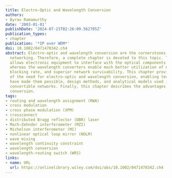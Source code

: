 ```yaml
---
title: Electro-Optic and Wavelength Conversion
authors:
- Byrav Ramamurthy
date: '2003-01-01'
publishDate: '2024-07-21T02:26:09.562705Z'
publication_types:
- chapter
publication: '*IP over WDM*'
doi: 10.1002/0471478342.ch4
abstract: Electro-optic and wavelength conversion are the cornerstones of optical
  networking. Therefore, a complete chapter is devoted to this topic. The E/O/E conversion
  allows electronic equipment to interface with the optical components and networks,
  whereas the wavelength converters enable much better utilization of network, reduced
  blocking rate, and superior network survivability. This chapter provides an overview
  of the need for electro-optic and wavelength conversion, enabling technologies that
  have made them possible, design methods, and analytical models used in wavelength
  convertible networks. Finally, this chapter describes the advantages of wavelength
  conversion.
tags:
- routing and wavelength assignment (RWA)
- cross modulation
- cross phase modulation (XPM)
- crossconnect
- distributed Bragg reflector (DBR) laser
- Mach–Zehnder interferometer (MZI)
- Michelson interferometer (MI)
- nonlinear optical loop mirror (NOLM)
- wave mixing
- wavelength continuity constraint
- wavelength conversion
- wavelength-routing switch (WRS)
links:
- name: URL
  url: https://onlinelibrary.wiley.com/doi/abs/10.1002/0471478342.ch4
---
```

